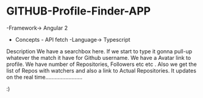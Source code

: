 # GITHUB-Profile-Finder-APP
-Framework-> Angular 2
- Concepts - API fetch
-Language-> Typescript

Description
 We have a searchbox here. If we start to type it gonna pull-up whatever the match it have for Github username. 
 We have a Avatar link to profile. We have number of Repositories, Followers etc etc . Also we get the list of Repos with watchers and also a link to Actual Repositories.
  It updates on the real time........................
  
  :)
